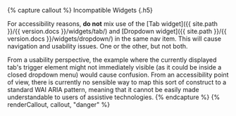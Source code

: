  {% capture callout %}
Incompatible Widgets
{.h5}

For accessibility reasons, **do not** mix use of the [Tab widget]({{ site.path }}/{{ version.docs }}/widgets/tab/) and [Dropdown widget]({{ site.path }}/{{ version.docs }}/widgets/dropdown/) in the same nav item.  This will cause navigation and usability issues.  One or the other, but not both.

From a usability perspective, the example where the currently displayed tab's trigger element might not immediately visible (as it could be inside a closed dropdown menu) would cause confusion. From an accessibility point of view, there is currently no sensible way to map this sort of construct to a standard WAI ARIA pattern, meaning that it cannot be easily made understandable to users of assistive technologies.
{% endcapture %}
{% renderCallout, callout, "danger" %}
